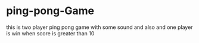 # ping-pong-Game
this is two player ping pong game with some sound and also 
and one player is win when score is greater than 10 
